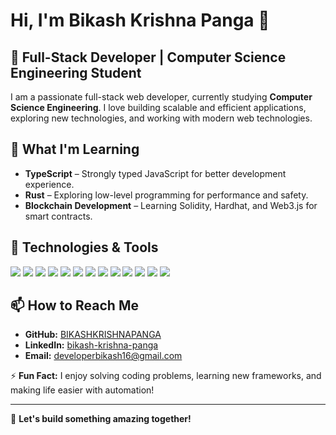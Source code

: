 # Hi, I'm Bikash Krishna Panga 👋

## 🚀 Full-Stack Developer | Computer Science Engineering Student

I am a passionate full-stack web developer, currently studying **Computer Science Engineering**. I love building scalable and efficient applications, exploring new technologies, and working with modern web technologies.

## 🌱 What I'm Learning
- **TypeScript** – Strongly typed JavaScript for better development experience.
- **Rust** – Exploring low-level programming for performance and safety.
- **Blockchain Development** – Learning Solidity, Hardhat, and Web3.js for smart contracts.

## 🔧 Technologies & Tools
<p>
  <img src="https://img.shields.io/badge/HTML5-E34F26?style=for-the-badge&logo=html5&logoColor=white" />
  <img src="https://img.shields.io/badge/CSS3-1572B6?style=for-the-badge&logo=css3&logoColor=white" />
  <img src="https://img.shields.io/badge/Tailwind_CSS-38B2AC?style=for-the-badge&logo=tailwind-css&logoColor=white" />
  <img src="https://img.shields.io/badge/Bootstrap-7952B3?style=for-the-badge&logo=bootstrap&logoColor=white" />
  <img src="https://img.shields.io/badge/JavaScript-F7DF1E?style=for-the-badge&logo=javascript&logoColor=black" />
  <img src="https://img.shields.io/badge/TypeScript-3178C6?style=for-the-badge&logo=typescript&logoColor=white" />
  <img src="https://img.shields.io/badge/React-61DAFB?style=for-the-badge&logo=react&logoColor=black" />
  <img src="https://img.shields.io/badge/Node.js-339933?style=for-the-badge&logo=node.js&logoColor=white" />
  <img src="https://img.shields.io/badge/Express.js-000000?style=for-the-badge&logo=express&logoColor=white" />
  <img src="https://img.shields.io/badge/Appwrite-F02E65?style=for-the-badge&logo=appwrite&logoColor=white" />
  <img src="https://img.shields.io/badge/Git-F05032?style=for-the-badge&logo=git&logoColor=white" />
  <img src="https://img.shields.io/badge/GitHub-181717?style=for-the-badge&logo=github&logoColor=white" />
  <img src="https://img.shields.io/badge/VS_Code-007ACC?style=for-the-badge&logo=visual-studio-code&logoColor=white" />
</p>

## 📫 How to Reach Me
- **GitHub:** [BIKASHKRISHNAPANGA](https://github.com/BIKASHKRISHNAPANGA)
- **LinkedIn:** [bikash-krishna-panga](https://www.linkedin.com/in/bikash-krishna-panga-254612232)
- **Email:** developerbikash16@gmail.com

⚡ **Fun Fact:** I enjoy solving coding problems, learning new frameworks, and making life easier with automation!

---

🚀 **Let's build something amazing together!**

